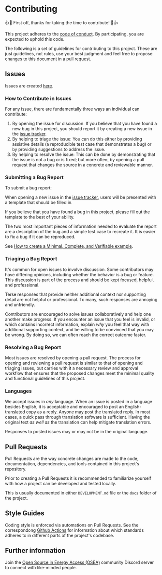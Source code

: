 # Contributing

:+1::tada: First off, thanks for taking the time to contribute! :tada::+1:

This project adheres to the [code of conduct](CODE_OF_CONDUCT.md).
By participating, you are expected to uphold this code.

The following is a set of guidelines for contributing to this project.
These are just guidelines, not rules, use your best judgment and feel free to
propose changes to this document in a pull request.

## Issues

Issues are created [here](https://github.com/EnAccess/micropowermanager-sms-gateway-app/issues/new).

### How to Contribute in Issues

For any issue, there are fundamentally three ways an individual can
contribute:

1. By opening the issue for discussion: If you believe that you have found
   a new bug in this project, you should report it by creating a new issue in
   the [issue tracker](https://github.com/EnAccess/micropowermanager-sms-gateway-app/issues).
2. By helping to triage the issue: You can do this either by providing
   assistive details (a reproducible test case that demonstrates a bug) or by
   providing suggestions to address the issue.
3. By helping to resolve the issue: This can be done by demonstrating
   that the issue is not a bug or is fixed; but more often, by opening
   a pull request that changes the source in a concrete and reviewable manner.

### Submitting a Bug Report

To submit a bug report:

When opening a new issue in the [issue tracker](https://github.com/EnAccess/micropowermanager-sms-gateway-app/issues/new/choose), users will be presented with a template that should be filled in.

If you believe that you have found a bug in this project, please fill out the template
to the best of your ability.

The two most important pieces of information needed to evaluate the report are
a description of the bug and a simple test case to recreate it. It is easier to fix
a bug if it can be reproduced.

See [How to create a Minimal, Complete, and Verifiable example](https://stackoverflow.com/help/mcve).

### Triaging a Bug Report

It's common for open issues to involve discussion. Some contributors may
have differing opinions, including whether the behavior is a bug or feature.
This discussion is part of the process and should be kept focused, helpful,
and professional.

Terse responses that provide neither additional context nor supporting detail
are not helpful or professional. To many, such responses are annoying and
unfriendly.

Contributors are encouraged to solve issues collaboratively and help one
another make progress. If you encounter an issue that you feel is invalid, or
which contains incorrect information, explain _why_ you feel that way with
additional supporting context, and be willing to be convinced that you may
be wrong. By doing so, we can often reach the correct outcome faster.

### Resolving a Bug Report

Most issues are resolved by opening a pull request. The process for opening and
reviewing a pull request is similar to that of opening and triaging issues, but
carries with it a necessary review and approval workflow that ensures that the
proposed changes meet the minimal quality and functional guidelines of this project.

### Languages

We accept issues in _any_ language.
When an issue is posted in a language besides English, it is acceptable and encouraged to post an English-translated copy as a reply.
Anyone may post the translated reply.
In most cases, a quick pass through translation software is sufficient.
Having the original text _as well as_ the translation can help mitigate translation errors.

Responses to posted issues may or may not be in the original language.

## Pull Requests

Pull Requests are the way concrete changes are made to the code, documentation,
dependencies, and tools contained in this project's repository.

Prior to creating a Pull Requests it is recommended to familiarize yourself with how a project can be developed and tested locally.

This is usually documented in either `DEVELOPMENT.md` file or the `docs` folder of the project.

## Style Guides

Coding style is enforced via automations on Pull Requests.
See the correspondong [Github Actions](.github/workflows/) for information about which standards adheres to in different parts of the project's codebase.

## Further information

Join the [Open Source in Energy Access (OSEA)](https://discord.osea-community.org/) community Discord server to connect with like-minded people.

